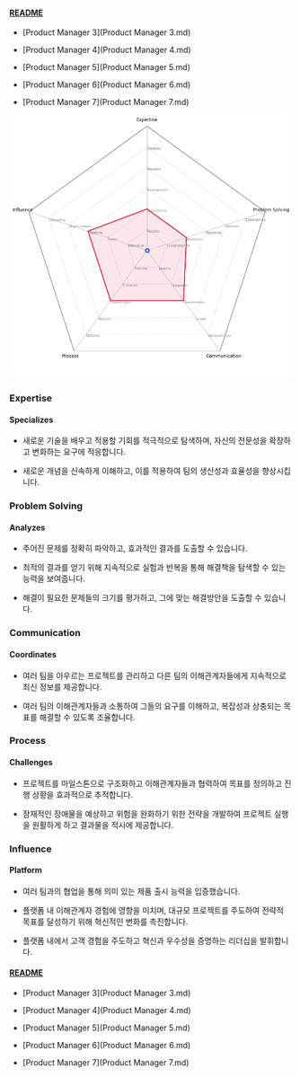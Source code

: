 
#### [README](README.md)
* [Product Manager 3](Product Manager 3.md)

* [Product Manager 4](Product Manager 4.md)

* [Product Manager 5](Product Manager 5.md)

* [Product Manager 6](Product Manager 6.md)

* [Product Manager 7](Product Manager 7.md)

<picture>
  <img alt="Template Chart" src="charts/Product Manager 5.png">
</picture>

        
### Expertise
            
#### Specializes

* 새로운 기술을 배우고 적용할 기회를 적극적으로 탐색하며, 자신의 전문성을 확장하고 변화하는 요구에 적응합니다.

* 새로운 개념을 신속하게 이해하고, 이를 적용하여 팀의 생산성과 효율성을 향상시킵니다.
        
### Problem Solving
            
#### Analyzes

* 주어진 문제를 정확히 파악하고, 효과적인 결과를 도출할 수 있습니다.

* 최적의 결과를 얻기 위해 지속적으로 실험과 반복을 통해 해결책을 탐색할 수 있는 능력을 보여줍니다.

* 해결이 필요한 문제들의 크기를 평가하고, 그에 맞는 해결방안을 도출할 수 있습니다.

### Communication
            
#### Coordinates

* 여러 팀을 아우르는 프로젝트를 관리하고 다른 팀의 이해관계자들에게 지속적으로 최신 정보를 제공합니다.

* 여러 팀의 이해관계자들과 소통하여 그들의 요구를 이해하고, 복잡성과 상충되는 목표를 해결할 수 있도록 조율합니다.

### Process
            
#### Challenges

* 프로젝트를 마일스톤으로 구조화하고 이해관계자들과 협력하여 목표를 정의하고 진행 상황을 효과적으로 추적합니다.

* 잠재적인 장애물을 예상하고 위험을 완화하기 위한 전략을 개발하여 프로젝트 실행을 원활하게 하고 결과물을 적시에 제공합니다.

### Influence
            
#### Platform

* 여러 팀과의 협업을 통해 의미 있는 제품 출시 능력을 입증했습니다.

* 플랫폼 내 이해관계자 경험에 영향을 미치며, 대규모 프로젝트를 주도하여 전략적 목표를 달성하기 위해 혁신적인 변화를 촉진합니다.

* 플랫폼 내에서 고객 경험을 주도하고 혁신과 우수성을 증명하는 리더십을 발휘합니다.

#### [README](README.md)
* [Product Manager 3](Product Manager 3.md)

* [Product Manager 4](Product Manager 4.md)

* [Product Manager 5](Product Manager 5.md)

* [Product Manager 6](Product Manager 6.md)

* [Product Manager 7](Product Manager 7.md)
